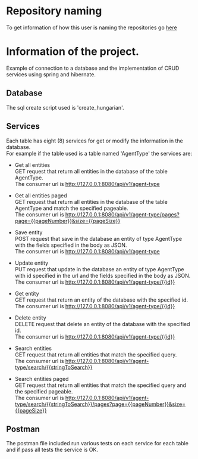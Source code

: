 # Repository naming
To get information of how this user is naming the repositories go [here](https://github.com/DysonParra#repository-naming)

# Information of the project.
Example of connection to a database and the implementation of CRUD services using spring and hibernate.  

## Database  
The sql create script used is 'create_hungarian'.  

## Services  
Each table has eight (8) services for get or modify the information in the database.  
For example if the table used is a table named 'AgentType' the services are:
- Get all entities  
  GET request that return all entities in the database of the table AgentType.  
  The consumer url is http://127.0.0.1:8080/api/v1/agent-type  
  
- Get all entities paged  
  GET request that return all entities in the database of the table AgentType and match the specified pageable.  
  The consumer url is http://127.0.0.1:8080/api/v1/agent-type/pages?page={{pageNumber}}&size={{pageSize}}  
  
- Save entity  
  POST request that save in the database an entity of type AgentType with the fields specified in the body as JSON.  
  The consumer url is http://127.0.0.1:8080/api/v1/agent-type  
  
- Update entity  
  PUT request that update in the database an entity of type AgentType with id specified in the url and the fields specified in the body as JSON.   
  The consumer url is http://127.0.0.1:8080/api/v1/agent-type/{{id}}  
  
- Get entity  
  GET request that return an entity of the database with the specified id.  
  The consumer url is http://127.0.0.1:8080/api/v1/agent-type/{{id}}  
  
- Delete entity  
  DELETE request that delete an entity of the database with the specified id.  
  The consumer url is http://127.0.0.1:8080/api/v1/agent-type/{{id}}    
  
- Search entities  
  GET request that return all entities that match the specified query.  
  The consumer url is http://127.0.0.1:8080/api/v1/agent-type/search/{{stringToSearch}}  
  
- Search entities paged  
  GET request that return all entities that match the specified query and the specified pageable.    
  The consumer url is http://127.0.0.1:8080/api/v1/agent-type/search/{{stringToSearch}}/pages?page={{pageNumber}}&size={{pageSize}}  

## Postman  
The postman file included run various tests on each service for each table and if pass all tests the service is OK.  
